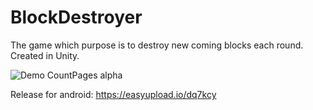# BlockDestroyer
 
The game which purpose is to destroy new coming blocks each round. Created in Unity. 

![Demo CountPages alpha](https://media3.giphy.com/media/ciyYdAOZTWfnHqmMu8/giphy.gif)

Release for android:
https://easyupload.io/dq7kcy
